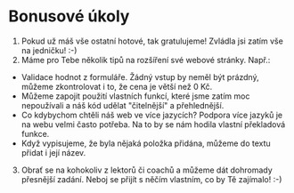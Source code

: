 Bonusové úkoly
==============

1. Pokud už máš vše ostatní hotové, tak gratulujeme! Zvládla jsi zatím vše na jedničku! :-)
2. Máme pro Tebe několik tipů na rozšíření své webové stránky. Např.:
 - Validace hodnot z formuláře. Žádný vstup by neměl být prázdný, můžeme zkontrolovat i to, že cena je větší než 0 Kč.
 - Můžeme zapojit použití vlastních funkcí, které jsme zatím moc nepoužívali a náš kód udělat "čitelnější" a přehlednější.
 - Co kdybychom chtěli náš web ve více jazycích? Podpora více jazyků je na webu velmi často potřeba. Na to by se nám hodila vlastní překladová funkce.
 - Když vypisujeme, že byla nějaká položka přidána, můžeme do textu přidat i její název.
3. Obrať se na kohokoliv z lektorů či coachů a můžeme dát dohromady přesnější zadání. Neboj se přijít s něčím vlastním, co by Tě zajímalo! :-)
